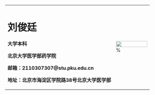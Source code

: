 <table border="0">
  <tr>
    <td width="75%">
      <h1>刘俊廷</h1>
      <p><b>大学本科</b></p>
      <p><b>北京大学医学部药学院</b></p>
      <p><b>邮箱：2110307307@stu.pku.edu.cn</b></p>
      <p><b>地址：北京市海淀区学院路38号北京大学医学部</b></p>
    </td>
    <td width="25%">
      <img src="/zhengjianzhao.jpg" width="100%">      %
     </td>
  </tr>
</table>
<img scr="https://github.com/AsphyxiaLJT/AsphyxiaLJT.github.io/blob/main/%E6%BB%91%E7%A8%BD.jpg">
